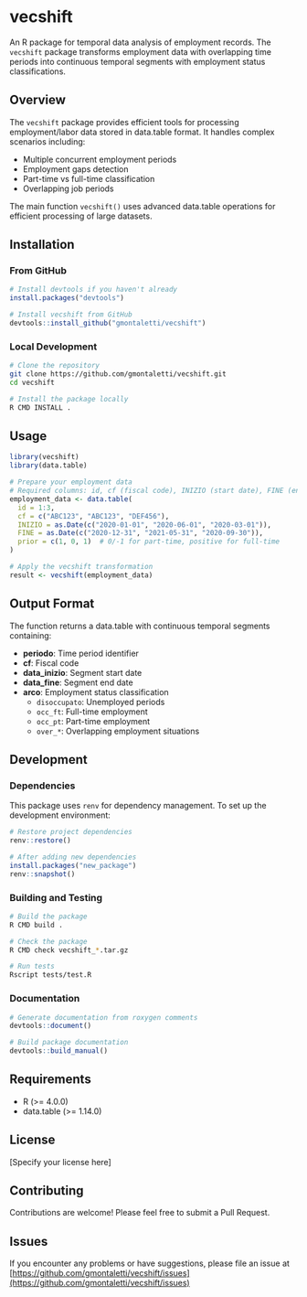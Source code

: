 # vecshift

An R package for temporal data analysis of employment records. The `vecshift` package transforms employment data with overlapping time periods into continuous temporal segments with employment status classifications.

## Overview

The `vecshift` package provides efficient tools for processing employment/labor data stored in data.table format. It handles complex scenarios including:

- Multiple concurrent employment periods
- Employment gaps detection
- Part-time vs full-time classification
- Overlapping job periods

The main function `vecshift()` uses advanced data.table operations for efficient processing of large datasets.

## Installation

### From GitHub

```r
# Install devtools if you haven't already
install.packages("devtools")

# Install vecshift from GitHub
devtools::install_github("gmontaletti/vecshift")
```

### Local Development

```bash
# Clone the repository
git clone https://github.com/gmontaletti/vecshift.git
cd vecshift

# Install the package locally
R CMD INSTALL .
```

## Usage

```r
library(vecshift)
library(data.table)

# Prepare your employment data
# Required columns: id, cf (fiscal code), INIZIO (start date), FINE (end date), prior (employment type)
employment_data <- data.table(
  id = 1:3,
  cf = c("ABC123", "ABC123", "DEF456"),
  INIZIO = as.Date(c("2020-01-01", "2020-06-01", "2020-03-01")),
  FINE = as.Date(c("2020-12-31", "2021-05-31", "2020-09-30")),
  prior = c(1, 0, 1)  # 0/-1 for part-time, positive for full-time
)

# Apply the vecshift transformation
result <- vecshift(employment_data)
```

## Output Format

The function returns a data.table with continuous temporal segments containing:

- **periodo**: Time period identifier
- **cf**: Fiscal code
- **data_inizio**: Segment start date
- **data_fine**: Segment end date
- **arco**: Employment status classification
  - `disoccupato`: Unemployed periods
  - `occ_ft`: Full-time employment
  - `occ_pt`: Part-time employment
  - `over_*`: Overlapping employment situations

## Development

### Dependencies

This package uses `renv` for dependency management. To set up the development environment:

```r
# Restore project dependencies
renv::restore()

# After adding new dependencies
install.packages("new_package")
renv::snapshot()
```

### Building and Testing

```bash
# Build the package
R CMD build .

# Check the package
R CMD check vecshift_*.tar.gz

# Run tests
Rscript tests/test.R
```

### Documentation

```r
# Generate documentation from roxygen comments
devtools::document()

# Build package documentation
devtools::build_manual()
```

## Requirements

- R (>= 4.0.0)
- data.table (>= 1.14.0)

## License

[Specify your license here]

## Contributing

Contributions are welcome! Please feel free to submit a Pull Request.

## Issues

If you encounter any problems or have suggestions, please file an issue at [https://github.com/gmontaletti/vecshift/issues](https://github.com/gmontaletti/vecshift/issues)